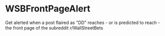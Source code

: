 # WSBFrontPageAlert
Get alerted when a post flaired as "DD" reaches - or is predicted to reach - the front page of the subreddit r/WallStreetBets
